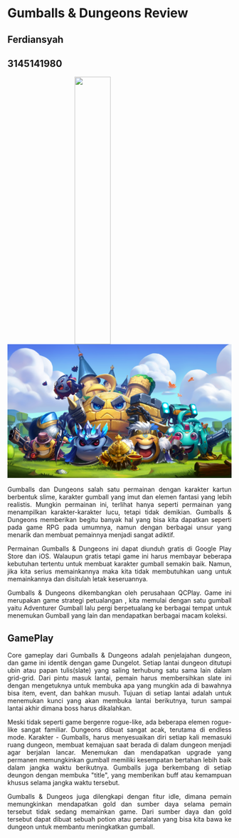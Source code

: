 # Gumballs & Dungeons Review
## Ferdiansyah
## 3145141980

<img src="https://user-images.githubusercontent.com/30854454/30260585-7063c864-96f2-11e7-9bd5-d7d359ade281.jpg" style="display: block; margin: auto; width: 40%;" height="600" width="300" />
<img src="gumball1.png" height="300" width="100%"/>

<p align="justify">Gumballs dan Dungeons salah satu permainan dengan karakter kartun berbentuk slime, karakter gumball yang imut dan elemen fantasi yang lebih realistis. Mungkin permainan ini, terlihat hanya seperti permainan yang menampilkan karakter-karakter lucu, tetapi tidak demikian. Gumballs & Dungeons memberikan begitu banyak hal yang bisa kita dapatkan seperti pada game RPG pada umumnya, namun dengan berbagai unsur yang menarik dan membuat pemainnya menjadi sangat adiktif.</p>

<p align="justify">Permainan Gumballs & Dungeons ini dapat diunduh gratis di Google Play Store dan iOS. Walaupun gratis tetapi game ini harus membayar beberapa kebutuhan tertentu untuk membuat karakter gumball semakin baik. Namun, jika kita serius memainkannya maka kita tidak membutuhkan uang untuk memainkannya dan disitulah letak keseruannya.</p>

<p align="justify">Gumballs & Dungeons dikembangkan oleh perusahaan QCPlay. Game ini merupakan game strategi petualangan , kita memulai dengan satu gumball yaitu Adventurer Gumball lalu pergi berpetualang ke berbagai tempat untuk menemukan Gumball yang lain dan mendapatkan berbagai macam koleksi.</p>

## GamePlay

<p align="justify">Core gameplay dari Gumballs & Dungeons adalah penjelajahan dungeon, dan game ini identik dengan game Dungelot. Setiap lantai dungeon ditutupi ubin atau papan tulis(slate) yang saling terhubung satu sama lain dalam grid-grid. Dari pintu masuk lantai, pemain harus membersihkan slate ini dengan mengetuknya untuk membuka apa yang mungkin ada di bawahnya bisa item, event, dan bahkan musuh. Tujuan di setiap lantai adalah untuk menemukan kunci yang akan membuka lantai berikutnya, turun sampai lantai akhir dimana boss harus dikalahkan.</p>

<p align="justify">Meski tidak seperti game bergenre rogue-like, ada beberapa elemen rogue-like sangat familiar. Dungeons dibuat sangat acak, terutama di endless mode. Karakter - Gumballs, harus menyesuaikan diri setiap kali memasuki ruang dungeon, membuat kemajuan saat berada di dalam dungeon menjadi agar berjalan lancar. Menemukan dan mendapatkan upgrade yang permanen memungkinkan gumball memiliki kesempatan bertahan lebih baik dalam jangka waktu berikutnya. Gumballs juga berkembang di setiap deungon dengan membuka "title", yang memberikan buff atau kemampuan khusus selama jangka waktu tersebut.</p>

<p align="justify">Gumballs & Dungeos juga dilengkapi dengan fitur idle, dimana pemain memungkinkan mendapatkan gold dan sumber daya selama pemain tersebut tidak sedang memainkan game. Dari sumber daya dan gold tersebut dapat dibuat sebuah potion atau peralatan yang bisa kita bawa ke dungeon untuk membantu meningkatkan gumball. </p>

